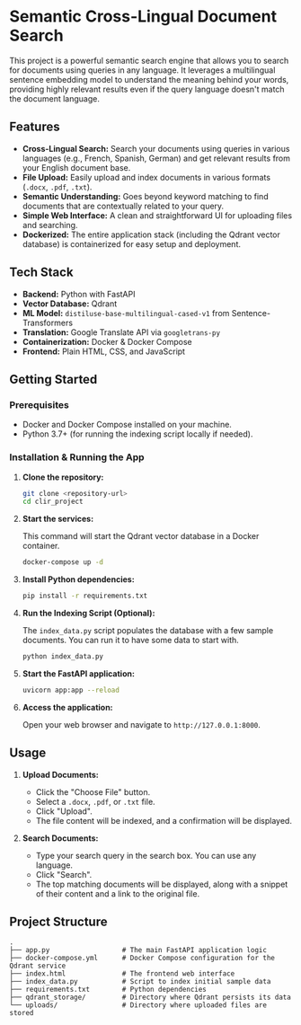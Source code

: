 # Semantic Cross-Lingual Document Search

This project is a powerful semantic search engine that allows you to search for documents using queries in any language. It leverages a multilingual sentence embedding model to understand the meaning behind your words, providing highly relevant results even if the query language doesn't match the document language.

## Features

-   **Cross-Lingual Search:** Search your documents using queries in various languages (e.g., French, Spanish, German) and get relevant results from your English document base.
-   **File Upload:** Easily upload and index documents in various formats (`.docx`, `.pdf`, `.txt`).
-   **Semantic Understanding:** Goes beyond keyword matching to find documents that are contextually related to your query.
-   **Simple Web Interface:** A clean and straightforward UI for uploading files and searching.
-   **Dockerized:** The entire application stack (including the Qdrant vector database) is containerized for easy setup and deployment.

## Tech Stack

-   **Backend:** Python with FastAPI
-   **Vector Database:** Qdrant
-   **ML Model:** `distiluse-base-multilingual-cased-v1` from Sentence-Transformers
-   **Translation:** Google Translate API via `googletrans-py`
-   **Containerization:** Docker & Docker Compose
-   **Frontend:** Plain HTML, CSS, and JavaScript

## Getting Started

### Prerequisites

-   Docker and Docker Compose installed on your machine.
-   Python 3.7+ (for running the indexing script locally if needed).

### Installation & Running the App

1.  **Clone the repository:**

    ```bash
    git clone <repository-url>
    cd clir_project
    ```

2.  **Start the services:**

    This command will start the Qdrant vector database in a Docker container.

    ```bash
    docker-compose up -d
    ```

3.  **Install Python dependencies:**

    ```bash
    pip install -r requirements.txt
    ```

4.  **Run the Indexing Script (Optional):**

    The `index_data.py` script populates the database with a few sample documents. You can run it to have some data to start with.

    ```bash
    python index_data.py
    ```

5.  **Start the FastAPI application:**

    ```bash
    uvicorn app:app --reload
    ```

6.  **Access the application:**

    Open your web browser and navigate to `http://127.0.0.1:8000`.

## Usage

1.  **Upload Documents:**
    -   Click the "Choose File" button.
    -   Select a `.docx`, `.pdf`, or `.txt` file.
    -   Click "Upload".
    -   The file content will be indexed, and a confirmation will be displayed.

2.  **Search Documents:**
    -   Type your search query in the search box. You can use any language.
    -   Click "Search".
    -   The top matching documents will be displayed, along with a snippet of their content and a link to the original file.

## Project Structure

```
.
├── app.py                  # The main FastAPI application logic
├── docker-compose.yml      # Docker Compose configuration for the Qdrant service
├── index.html              # The frontend web interface
├── index_data.py           # Script to index initial sample data
├── requirements.txt        # Python dependencies
├── qdrant_storage/         # Directory where Qdrant persists its data
└── uploads/                # Directory where uploaded files are stored
```
